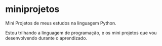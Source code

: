 # miniprojetos
Mini Projetos de meus estudos na linguagem Python.

Estou trilhando a linguagem de programação, e os mini projetos que vou desenvolvendo durante o aprendizado.
